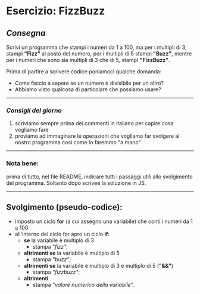 # Esercizio: FizzBuzz

## *Consegna*
Scrivi un programma che stampi i numeri da 1 a 100, ma per i multipli di 3, stampi **“Fizz”** al posto del numero, per i multipli di 5 stampi **"Buzz"**, mentre per i numeri che sono sia multipli di 3 che di 5, stampi **"FizzBuzz"**.

Prima di partire a scrivere codice poniamoci qualche domanda:
- Come faccio a sapere se un numero è divisibile per un altro?
- Abbiamo visto qualcosa di particolare che possiamo usare?
---

### *Consigli del giorno*
1. scriviamo sempre prima dei commenti in italiano per capire cosa vogliamo fare
2. proviamo ad immaginare le operazioni che vogliamo far svolgere al nostro programma così come lo faremmo "a mano"
---
###  Nota bene:

prima di tutto, nel file README, indicare tutti i passaggi utili allo svolgimento del programma. Soltanto dopo scrivee la soluzione in JS.

---

## Svolgimento (pseudo-codice):

- imposto un ciclo **for** (a cui assegno una variabile) che conti i numeri da 1 a 100
- all'interno del ciclo for apro un ciclo **if**:
    - **se** la variabile è multiplo di 3
        - stampa *"fizz"*;
    - **altrimenti se** la variabile è multiplo di 5
        - stampa *"buzz"*;
    - **altrimenti se** la variabile è multiplo di 3 e multiplo di 5 (**"&&"**) 
        - stampa *"fizzbuzz"*;
    - **altrimenti**
        - stampa *"valore numerico della variabile"*.
